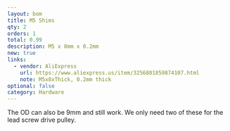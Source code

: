 ```yaml
---
layout: bom
title: M5 Shims
qty: 2
orders: 1
total: 0.99
description: M5 x 8mm x 0.2mm
new: true
links:
  - vendor: AliExpress
    url: https://www.aliexpress.us/item/3256801859874107.html
    note: M5x8xThick, 0.2mm thick
optional: false
category: Hardware
---
```


The OD can also be 9mm and still work. We only need two of these for the lead screw drive pulley.